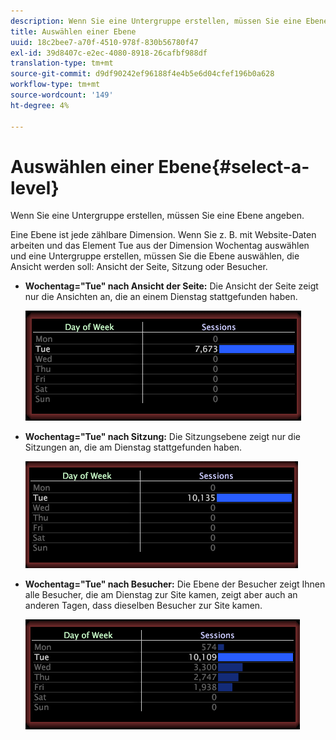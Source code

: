 ```yaml
---
description: Wenn Sie eine Untergruppe erstellen, müssen Sie eine Ebene angeben.
title: Auswählen einer Ebene
uuid: 18c2bee7-a70f-4510-978f-830b56780f47
exl-id: 39d8407c-e2ec-4080-8918-26cafbf988df
translation-type: tm+mt
source-git-commit: d9df90242ef96188f4e4b5e6d04cfef196b0a628
workflow-type: tm+mt
source-wordcount: '149'
ht-degree: 4%

---
```


# Auswählen einer Ebene{#select-a-level}

Wenn Sie eine Untergruppe erstellen, müssen Sie eine Ebene angeben.

Eine Ebene ist jede zählbare Dimension. Wenn Sie z. B. mit Website-Daten arbeiten und das Element Tue aus der Dimension Wochentag auswählen und eine Untergruppe erstellen, müssen Sie die Ebene auswählen, die Ansicht werden soll: Ansicht der Seite, Sitzung oder Besucher.

* **Wochentag=&quot;Tue&quot; nach Ansicht der Seite:** Die Ansicht der Seite zeigt nur die Ansichten an, die an einem Dienstag stattgefunden haben.

   ![](assets/vis_Subset_byPageView.png)

* **Wochentag=&quot;Tue&quot; nach Sitzung:** Die Sitzungsebene zeigt nur die Sitzungen an, die am Dienstag stattgefunden haben.

   ![](assets/vis_Subset_bySession.png)

* **Wochentag=&quot;Tue&quot; nach Besucher:** Die Ebene der Besucher zeigt Ihnen alle Besucher, die am Dienstag zur Site kamen, zeigt aber auch an anderen Tagen, dass dieselben Besucher zur Site kamen.

   ![](assets/vis_Subset_byVisitor.png)
